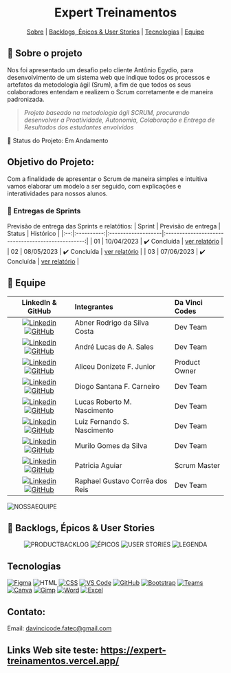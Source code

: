<h1 align="center">  Expert Treinamentos</h1>

<span id="topo">
<p align="center">
    <a href="#sobre">Sobre</a>  |  
    <a href="#backlogs">Backlogs, Épicos & User Stories</a>  |  
    <a href="#tecnologias">Tecnologias</a>  |  
    <a href="#equipe">Equipe</a>
</p>
   
<span id="sobre">

## :bookmark_tabs: Sobre o projeto
Nos foi apresentado um desafio pelo cliente Antônio Egydio, para desenvolvimento de um sistema web que indique todos os processos e artefatos da metodologia ágil (Srum), a fim de que todos os seus colaboradores entendam e realizem o Scrum corretamente e de maneira padronizada.


> _Projeto baseado na metodologia ágil SCRUM, procurando desenvolver a Proatividade, Autonomia, Colaboração e Entrega de Resultados dos estudantes envolvidos_

:pushpin: Status do Projeto: Em Andamento

## Objetivo do Projeto:
<p>Com a finalidade de apresentar o Scrum de maneira simples e intuitiva vamos elaborar um modelo a ser seguido, com explicações e interatividades para nossos alunos.</p> 
    
### 🏁 Entregas de Sprints
Previsão de entrega das Sprints e relatótios:
| Sprint | Previsão de entrega | Status           | Histórico |
|:--:|:----------:|:-------------------|:-------------------------------------------------:|
| 01 | 10/04/2023 | ✔️ Concluída    | [ver relatório](https://github.com/Our-time-Fatec/.github/blob/dd946b5199b44d6b2890b61308a7cc6b2624ebb8/profile/README.md) |
| 02 | 08/05/2023 | ✔️ Concluída | [ver relatório](https://github.com/Our-time-Fatec/.github/blob/fc38e9ef7610c00b9353158254c07e152c8eec57/profile/README.md) |
| 03 | 07/06/2023 | ✔️ Concluída | [ver relatório](https://github.com/Our-time-Fatec/.github/tree/sprint03) |
<span id="equipe">

## :busts_in_silhouette: Equipe

|                                                                                                                                                LinkedIn & GitHub                                                                                                                                                | Integrantes                  | Da Vinci Codes | 
| :-------------------------------------------------------------------------------------------------------------------------------------------------------------------------------------------------------------------------------------------------------------------------------------------------------------: | :--------------------------  | :------------ | 
|     [![Linkedin](https://img.shields.io/badge/Linkedin-blue?style=flat-square&logo=Linkedin&logoColor=white)](#) [![GitHub](https://img.shields.io/badge/GitHub-111217?style=flat-square&logo=github&logoColor=white)](https://github.com/abnercosta97)                                                         | Abner Rodrigo da Silva Costa | Dev Team      | 
|           [![Linkedin](https://img.shields.io/badge/Linkedin-blue?style=flat-square&logo=Linkedin&logoColor=white)](#) [![GitHub](https://img.shields.io/badge/GitHub-111217?style=flat-square&logo=github&logoColor=white)](https://github.com/andreluke)               | André Lucas de A. Sales      | Dev Team      |
|            [![Linkedin](https://img.shields.io/badge/Linkedin-blue?style=flat-square&logo=Linkedin&logoColor=white)](https://www.linkedin.com/in/aliceujunior/) [![GitHub](https://img.shields.io/badge/GitHub-111217?style=flat-square&logo=github&logoColor=white)](https://github.com/AliceuJunior)            | Aliceu Donizete F. Junior    | Product Owner |
|             [![Linkedin](https://img.shields.io/badge/Linkedin-blue?style=flat-square&logo=Linkedin&logoColor=white)](https://www.linkedin.com/in/diogo-santana-592621263/) [![GitHub](https://img.shields.io/badge/GitHub-111217?style=flat-square&logo=github&logoColor=white)](https://github.com/diogosfc)              | Diogo Santana F. Carneiro    | Dev Team      |
|      [![Linkedin](https://img.shields.io/badge/Linkedin-blue?style=flat-square&logo=Linkedin&logoColor=white)](#) [![GitHub](https://img.shields.io/badge/GitHub-111217?style=flat-square&logo=github&logoColor=white)](https://github.com/LucasRbnc)              | Lucas Roberto M. Nascimento  | Dev Team      |
| [![Linkedin](https://img.shields.io/badge/Linkedin-blue?style=flat-square&logo=Linkedin&logoColor=white)](#) [![GitHub](https://img.shields.io/badge/GitHub-111217?style=flat-square&logo=github&logoColor=white)](https://github.com/Luizfsn26)  | Luiz Fernando S. Nascimento  | Dev Team      | 
|         [![Linkedin](https://img.shields.io/badge/Linkedin-blue?style=flat-square&logo=Linkedin&logoColor=white)](https://www.linkedin.com/in/luiz-nascimento-4404b6119) [![GitHub](https://img.shields.io/badge/GitHub-111217?style=flat-square&logo=github&logoColor=white)](https://github.com/MuriloGGSilva)           | Murilo Gomes da Silva        | Dev Team      | 
|        [![Linkedin](https://img.shields.io/badge/Linkedin-blue?style=flat-square&logo=Linkedin&logoColor=white)](#) [![GitHub](https://img.shields.io/badge/GitHub-111217?style=flat-square&logo=github&logoColor=white)](https://github.com/PatAguiar)         | Patricia Aguiar              | Scrum Master  |
|     [![Linkedin](https://img.shields.io/badge/Linkedin-blue?style=flat-square&logo=Linkedin&logoColor=white)](https://www.linkedin.com/mwlite/in/raphaelreis3011) [![GitHub](https://img.shields.io/badge/GitHub-111217?style=flat-square&logo=github&logoColor=white)](https://github.com/rapha3036)       | Raphael Gustavo Corrêa dos Reis    | Dev Team      |

![NOSSAEQUIPE](https://github.com/Our-time-Fatec/.github/blob/main/profile/NossaEquipe.png)

<span id="backlogs">

## :dart: Backlogs, Épicos & User Stories

<div align="center">

![PRODUCTBACKLOG](https://github.com/Our-time-Fatec/.github/blob/main/profile/SprintBacklog.png)
![ÉPICOS](https://github.com/Our-time-Fatec/.github/blob/main/profile/%C3%89PICOS.png)
![USER STORIES](https://github.com/Our-time-Fatec/.github/blob/main/profile/USER%20STORIES.png)
![LEGENDA](https://github.com/Our-time-Fatec/.github/blob/main/profile/Legenda.PNG)
</div>

<span id="tecnologias">

## Tecnologias
<a href="https://www.figma.com/"><img src="https://img.shields.io/badge/Figma-CED4DA?style=for-the-badge&logo=figma&logoColor=DC143C" alt="Figma" /></a>
<img src="https://img.shields.io/badge/HTML5-CED4DA?style=for-the-badge&logo=html5&logoColor=E34F26" alt="HTML" /> 
<a href="https://www.w3.org/standards/webdesign/htmlcss"><img src="https://img.shields.io/badge/CSS3-CED4DA?style=for-the-badge&logo=css3&logoColor=1572B6" alt="CSS" /></a>
<a href="https://code.visualstudio.com/"><img src="https://img.shields.io/badge/VS_Code-CED4DA?style=for-the-badge&logo=visual%20studio%20code&logoColor=0078D4" alt="VS Code" /></a>
<a href="https://github.com/Our-time-Fatec"><img src="https://img.shields.io/badge/GitHub-CED4DA?style=for-the-badge&logo=github&logoColor=20232A" alt="GitHub" /></a>
<a href="https://getbootstrap.com/"><img src="https://img.shields.io/badge/Bootstrap-CED4DA?style=for-the-badge&logo=bootstrap&logoColor=White" alt="Bootstrap" /></a>
<a href="https://www.microsoft.com/pt-br/microsoft-teams/log-in"><img src="https://img.shields.io/badge/Teams-CED4DA?style=for-the-badge&logo=microsoft%teams&logoColor=20232A" alt="Teams" /></a>
<a href="https://www.canva.com/pt_br/"><img src="https://img.shields.io/badge/Canva-CED4DA?style=for-the-badge&logo=canva&logoColor=White" alt="Canva" /></a>
<a href="https://www.gimp.org/"><img src="https://img.shields.io/badge/Gimp-CED4DA?style=for-the-badge&logo=gimp&logoColor=FFFFFF" alt="Gimp" /></a>
<a href="https://www.microsoft.com/pt-br/microsoft-365/word?activetab=tabs%3afaqheaderregion3"><img src="https://img.shields.io/badge/Word-CED4DA?style=for-the-badge&logo=microsoft-word&logoColor=2B579A" alt="Word" /></a>
<a href="https://www.microsoft.com/pt-br/microsoft-365/excel"><img src="https://img.shields.io/badge/Excel-CED4DA?style=for-the-badge&logo=microsoft-excel&logoColor=217346" alt="Excel" /></a>

## Contato:
 Email: davincicode.fatec@gmail.com

## Links Web site teste: https://expert-treinamentos.vercel.app/


 <!--

**Here are some ideas to get you started:**

🙋‍♀️ A short introduction - what is your organization all about?
🌈 Contribution guidelines - how can the community get involved?
👩‍💻 Useful resources - where can the community find your docs? Is there anything else the community should know?
🍿 Fun facts - what does your team eat for breakfast?
🧙 Remember, you can do mighty things with the power of [Markdown](https://docs.github.com/github/writing-on-github/getting-started-with-writing-and-formatting-on-github/basic-writing-and-formatting-syntax)
-->
